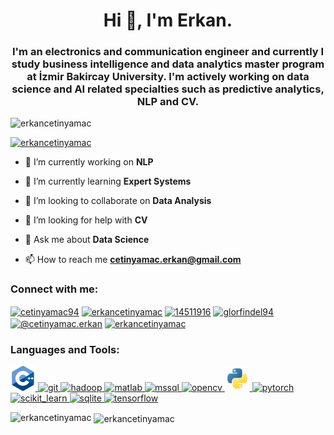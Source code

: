 <h1 align="center">Hi 👋, I'm Erkan.</h1>
<h3 align="center">I'm an electronics and communication engineer and currently I study business intelligence and data analytics master program at İzmir Bakircay University. I'm actively working on data science and AI related specialties such as predictive analytics, NLP and CV.</h3>

<p align="left"> <img src="https://komarev.com/ghpvc/?username=erkancetinyamac&label=Profile%20views&color=0e75b6&style=flat" alt="erkancetinyamac" /> </p>

<p align="left"> <a href="https://github.com/ryo-ma/github-profile-trophy"><img src="https://github-profile-trophy.vercel.app/?username=erkancetinyamac" alt="erkancetinyamac" /></a> </p>

- 🔭 I’m currently working on **NLP**

- 🌱 I’m currently learning **Expert Systems**

- 👯 I’m looking to collaborate on **Data Analysis**

- 🤝 I’m looking for help with **CV**

- 💬 Ask me about **Data Science**

- 📫 How to reach me **cetinyamac.erkan@gmail.com**

<h3 align="left">Connect with me:</h3>
<p align="left">
<a href="https://twitter.com/cetinyamac94" target="blank"><img align="center" src="https://cdn.jsdelivr.net/npm/simple-icons@3.0.1/icons/twitter.svg" alt="cetinyamac94" height="30" width="40" /></a>
<a href="https://linkedin.com/in/erkancetinyamac" target="blank"><img align="center" src="https://cdn.jsdelivr.net/npm/simple-icons@3.0.1/icons/linkedin.svg" alt="erkancetinyamac" height="30" width="40" /></a>
<a href="https://stackoverflow.com/users/14511916" target="blank"><img align="center" src="https://cdn.jsdelivr.net/npm/simple-icons@3.0.1/icons/stackoverflow.svg" alt="14511916" height="30" width="40" /></a>
<a href="https://kaggle.com/glorfindel94" target="blank"><img align="center" src="https://cdn.jsdelivr.net/npm/simple-icons@3.0.1/icons/kaggle.svg" alt="glorfindel94" height="30" width="40" /></a>
<a href="https://medium.com/@cetinyamac.erkan" target="blank"><img align="center" src="https://cdn.jsdelivr.net/npm/simple-icons@3.0.1/icons/medium.svg" alt="@cetinyamac.erkan" height="30" width="40" /></a>
<a href="https://www.hackerrank.com/erkancetinyamac" target="blank"><img align="center" src="https://cdn.jsdelivr.net/npm/simple-icons@3.0.1/icons/hackerrank.svg" alt="erkancetinyamac" height="30" width="40" /></a>
</p>

<h3 align="left">Languages and Tools:</h3>
<p align="left"> <a href="https://www.w3schools.com/cpp/" target="_blank"> <img src="https://raw.githubusercontent.com/devicons/devicon/master/icons/cplusplus/cplusplus-original.svg" alt="cplusplus" width="40" height="40"/> </a> <a href="https://git-scm.com/" target="_blank"> <img src="https://www.vectorlogo.zone/logos/git-scm/git-scm-icon.svg" alt="git" width="40" height="40"/> </a> <a href="https://hadoop.apache.org/" target="_blank"> <img src="https://www.vectorlogo.zone/logos/apache_hadoop/apache_hadoop-icon.svg" alt="hadoop" width="40" height="40"/> </a> <a href="https://www.mathworks.com/" target="_blank"> <img src="https://raw.githubusercontent.com/simple-icons/simple-icons/master/icons/mathworks.svg" alt="matlab" width="40" height="40"/> </a> <a href="https://www.microsoft.com/en-us/sql-server" target="_blank"> <img src="https://cdn.worldvectorlogo.com/logos/microsoft-sql-server.svg" alt="mssql" width="40" height="40"/> </a> <a href="https://opencv.org/" target="_blank"> <img src="https://www.vectorlogo.zone/logos/opencv/opencv-icon.svg" alt="opencv" width="40" height="40"/> </a> <a href="https://www.python.org" target="_blank"> <img src="https://raw.githubusercontent.com/devicons/devicon/master/icons/python/python-original.svg" alt="python" width="40" height="40"/> </a> <a href="https://pytorch.org/" target="_blank"> <img src="https://www.vectorlogo.zone/logos/pytorch/pytorch-icon.svg" alt="pytorch" width="40" height="40"/> </a> <a href="https://scikit-learn.org/" target="_blank"> <img src="https://upload.wikimedia.org/wikipedia/commons/0/05/Scikit_learn_logo_small.svg" alt="scikit_learn" width="40" height="40"/> </a> <a href="https://www.sqlite.org/" target="_blank"> <img src="https://www.vectorlogo.zone/logos/sqlite/sqlite-icon.svg" alt="sqlite" width="40" height="40"/> </a> <a href="https://www.tensorflow.org" target="_blank"> <img src="https://www.vectorlogo.zone/logos/tensorflow/tensorflow-icon.svg" alt="tensorflow" width="40" height="40"/> </a> </p>

<p><img align="left" src="https://github-readme-stats.vercel.app/api/top-langs?username=erkancetinyamac&show_icons=true&locale=en&layout=compact" alt="erkancetinyamac" /></p>

<p>&nbsp;<img align="center" src="https://github-readme-stats.vercel.app/api?username=erkancetinyamac&show_icons=true&locale=en" alt="erkancetinyamac" /></p>
